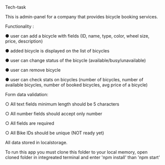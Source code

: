 Tech-task

This is admin-panel for a company that provides bicycle booking services.

Functionality :

● user can add a bicycle with fields (ID, name, type, color, wheel size, price, description) 


● added bicycle is displayed on the list of bicycles


● user can change status of the bicycle (available/busy/unavailable)


● user can remove bicycle


● user can check stats on bicycles (number of bicycles, number of available bicycles,
number of booked bicycles, avg price of a bicycle)


Form data validation:

○ All text fields minimum length should be 5 characters


○ All number fields should accept only number


○ All fields are required


○ All Bike IDs should be unique (NOT ready yet)


 All data stored in localstorage.
 
 
 
 To run this app you must clone this folder to your local memory, open cloned folder in integreated terminal and enter  'npm install'  than  'npm start'
